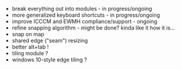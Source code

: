 - break everything out into modules - in progress/ongoing
- more generalized keyboard shortcuts - in progress/ongoing
- improve ICCCM and EWMH compliance/support - ongoing
- refine snapping algorithm - might be done? kinda like it how it is...
- snap on map
- shared edge ("seam") resizing
- better alt+tab !
- tiling module ?
- windows 10-style edge tiling ?
